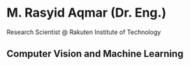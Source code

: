 # M. Rasyid Aqmar (Dr. Eng.)
Research Scientist @ Rakuten Institute of Technology

## Computer Vision and Machine Learning
